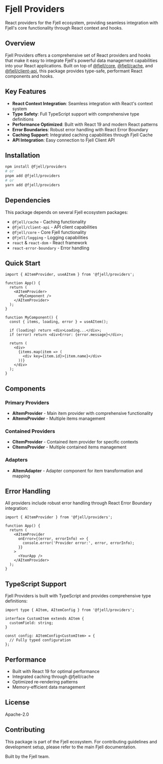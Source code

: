 # Fjell Providers

React providers for the Fjell ecosystem, providing seamless integration with Fjell's core functionality through React context and hooks.

## Overview

Fjell Providers offers a comprehensive set of React providers and hooks that make it easy to integrate Fjell's powerful data management capabilities into your React applications. Built on top of [@fjell/core](https://www.npmjs.com/package/@fjell/core), [@fjell/cache](https://www.npmjs.com/package/@fjell/cache), and [@fjell/client-api](https://www.npmjs.com/package/@fjell/client-api), this package provides type-safe, performant React components and hooks.

## Key Features

- **React Context Integration**: Seamless integration with React's context system
- **Type Safety**: Full TypeScript support with comprehensive type definitions
- **Performance Optimized**: Built with React 19 and modern React patterns
- **Error Boundaries**: Robust error handling with React Error Boundary
- **Caching Support**: Integrated caching capabilities through Fjell Cache
- **API Integration**: Easy connection to Fjell Client API

## Installation

```bash
npm install @fjell/providers
# or
pnpm add @fjell/providers
# or
yarn add @fjell/providers
```

## Dependencies

This package depends on several Fjell ecosystem packages:

- `@fjell/cache` - Caching functionality
- `@fjell/client-api` - API client capabilities
- `@fjell/core` - Core Fjell functionality
- `@fjell/logging` - Logging capabilities
- `react` & `react-dom` - React framework
- `react-error-boundary` - Error handling

## Quick Start

```tsx
import { AItemProvider, useAItem } from '@fjell/providers';

function App() {
  return (
    <AItemProvider>
      <MyComponent />
    </AItemProvider>
  );
}

function MyComponent() {
  const { items, loading, error } = useAItem();

  if (loading) return <div>Loading...</div>;
  if (error) return <div>Error: {error.message}</div>;

  return (
    <div>
      {items.map(item => (
        <div key={item.id}>{item.name}</div>
      ))}
    </div>
  );
}
```

## Components

### Primary Providers
- **AItemProvider** - Main item provider with comprehensive functionality
- **AItemsProvider** - Multiple items management

### Contained Providers
- **CItemProvider** - Contained item provider for specific contexts
- **CItemsProvider** - Multiple contained items management

### Adapters
- **AItemAdapter** - Adapter component for item transformation and mapping

## Error Handling

All providers include robust error handling through React Error Boundary integration:

```tsx
import { AItemProvider } from '@fjell/providers';

function App() {
  return (
    <AItemProvider
      onError={(error, errorInfo) => {
        console.error('Provider error:', error, errorInfo);
      }}
    >
      <YourApp />
    </AItemProvider>
  );
}
```

## TypeScript Support

Fjell Providers is built with TypeScript and provides comprehensive type definitions:

```tsx
import type { AItem, AItemConfig } from '@fjell/providers';

interface CustomItem extends AItem {
  customField: string;
}

const config: AItemConfig<CustomItem> = {
  // Fully typed configuration
};
```

## Performance

- Built with React 19 for optimal performance
- Integrated caching through @fjell/cache
- Optimized re-rendering patterns
- Memory-efficient data management

## License

Apache-2.0

## Contributing

This package is part of the Fjell ecosystem. For contributing guidelines and development setup, please refer to the main Fjell documentation.

Built by the Fjell team.
